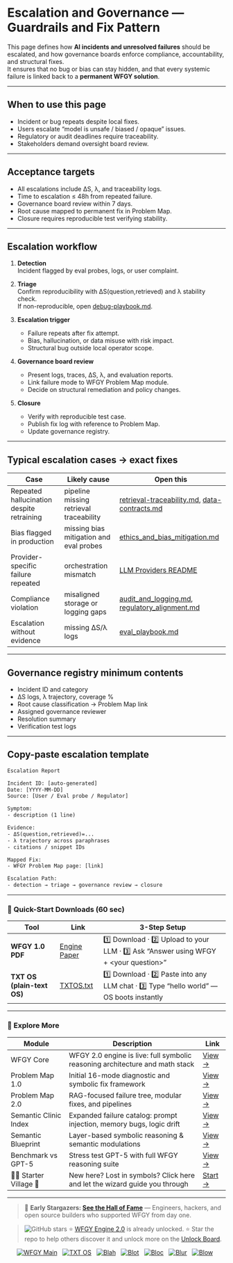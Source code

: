 # Escalation and Governance — Guardrails and Fix Pattern

This page defines how **AI incidents and unresolved failures** should be escalated, and how governance boards enforce compliance, accountability, and structural fixes.  
It ensures that no bug or bias can stay hidden, and that every systemic failure is linked back to a **permanent WFGY solution**.

---

## When to use this page
- Incident or bug repeats despite local fixes.  
- Users escalate “model is unsafe / biased / opaque” issues.  
- Regulatory or audit deadlines require traceability.  
- Stakeholders demand oversight board review.  

---

## Acceptance targets
- All escalations include ΔS, λ, and traceability logs.  
- Time to escalation ≤ 48h from repeated failure.  
- Governance board review within 7 days.  
- Root cause mapped to permanent fix in Problem Map.  
- Closure requires reproducible test verifying stability.  

---

## Escalation workflow

1. **Detection**  
   Incident flagged by eval probes, logs, or user complaint.  

2. **Triage**  
   Confirm reproducibility with ΔS(question,retrieved) and λ stability check.  
   If non-reproducible, open [debug-playbook.md](https://github.com/onestardao/WFGY/blob/main/ProblemMap/ops/debug_playbook.md).  

3. **Escalation trigger**  
   - Failure repeats after fix attempt.  
   - Bias, hallucination, or data misuse with risk impact.  
   - Structural bug outside local operator scope.  

4. **Governance board review**  
   - Present logs, traces, ΔS, λ, and evaluation reports.  
   - Link failure mode to WFGY Problem Map module.  
   - Decide on structural remediation and policy changes.  

5. **Closure**  
   - Verify with reproducible test case.  
   - Publish fix log with reference to Problem Map.  
   - Update governance registry.  

---

## Typical escalation cases → exact fixes

| Case | Likely cause | Open this |
|------|--------------|-----------|
| Repeated hallucination despite retraining | pipeline missing retrieval traceability | [retrieval-traceability.md](https://github.com/onestardao/WFGY/blob/main/ProblemMap/retrieval-traceability.md), [data-contracts.md](https://github.com/onestardao/WFGY/blob/main/ProblemMap/data-contracts.md) |
| Bias flagged in production | missing bias mitigation and eval probes | [ethics_and_bias_mitigation.md](https://github.com/onestardao/WFGY/blob/main/ProblemMap/GlobalFixMap/Governance/ethics_and_bias_mitigation.md) |
| Provider-specific failure repeated | orchestration mismatch | [LLM Providers README](https://github.com/onestardao/WFGY/blob/main/ProblemMap/GlobalFixMap/LLM_Providers/README.md) |
| Compliance violation | misaligned storage or logging gaps | [audit_and_logging.md](https://github.com/onestardao/WFGY/blob/main/ProblemMap/GlobalFixMap/Governance/audit_and_logging.md), [regulatory_alignment.md](https://github.com/onestardao/WFGY/blob/main/ProblemMap/GlobalFixMap/Governance/regulatory_alignment.md) |
| Escalation without evidence | missing ΔS/λ logs | [eval_playbook.md](https://github.com/onestardao/WFGY/blob/main/ProblemMap/GlobalFixMap/Eval/eval_playbook.md) |

---

## Governance registry minimum contents

- Incident ID and category  
- ΔS logs, λ trajectory, coverage %  
- Root cause classification → Problem Map link  
- Assigned governance reviewer  
- Resolution summary  
- Verification test logs  

---

## Copy-paste escalation template

```txt
Escalation Report

Incident ID: [auto-generated]
Date: [YYYY-MM-DD]
Source: [User / Eval probe / Regulator]

Symptom:
- description (1 line)

Evidence:
- ΔS(question,retrieved)=...
- λ trajectory across paraphrases
- citations / snippet IDs

Mapped Fix:
- WFGY Problem Map page: [link]

Escalation Path:
- detection → triage → governance review → closure
````

---

### 🔗 Quick-Start Downloads (60 sec)

| Tool                       | Link                                                                                                                                       | 3-Step Setup                                                                             |
| -------------------------- | ------------------------------------------------------------------------------------------------------------------------------------------ | ---------------------------------------------------------------------------------------- |
| **WFGY 1.0 PDF**           | [Engine Paper](https://github.com/onestardao/WFGY/blob/main/I_am_not_lizardman/WFGY_All_Principles_Return_to_One_v1.0_PSBigBig_Public.pdf) | 1️⃣ Download · 2️⃣ Upload to your LLM · 3️⃣ Ask “Answer using WFGY + \<your question>”   |
| **TXT OS (plain-text OS)** | [TXTOS.txt](https://github.com/onestardao/WFGY/blob/main/OS/TXTOS.txt)                                                                     | 1️⃣ Download · 2️⃣ Paste into any LLM chat · 3️⃣ Type “hello world” — OS boots instantly |

---

### 🧭 Explore More

| Module                   | Description                                                                  | Link                                                                                               |
| ------------------------ | ---------------------------------------------------------------------------- | -------------------------------------------------------------------------------------------------- |
| WFGY Core                | WFGY 2.0 engine is live: full symbolic reasoning architecture and math stack | [View →](https://github.com/onestardao/WFGY/tree/main/core/README.md)                              |
| Problem Map 1.0          | Initial 16-mode diagnostic and symbolic fix framework                        | [View →](https://github.com/onestardao/WFGY/tree/main/ProblemMap/README.md)                        |
| Problem Map 2.0          | RAG-focused failure tree, modular fixes, and pipelines                       | [View →](https://github.com/onestardao/WFGY/blob/main/ProblemMap/rag-architecture-and-recovery.md) |
| Semantic Clinic Index    | Expanded failure catalog: prompt injection, memory bugs, logic drift         | [View →](https://github.com/onestardao/WFGY/blob/main/ProblemMap/SemanticClinicIndex.md)           |
| Semantic Blueprint       | Layer-based symbolic reasoning & semantic modulations                        | [View →](https://github.com/onestardao/WFGY/tree/main/SemanticBlueprint/README.md)                 |
| Benchmark vs GPT-5       | Stress test GPT-5 with full WFGY reasoning suite                             | [View →](https://github.com/onestardao/WFGY/tree/main/benchmarks/benchmark-vs-gpt5/README.md)      |
| 🧙‍♂️ Starter Village 🏡 | New here? Lost in symbols? Click here and let the wizard guide you through   | [Start →](https://github.com/onestardao/WFGY/blob/main/StarterVillage/README.md)                   |

---

> 👑 **Early Stargazers: [See the Hall of Fame](https://github.com/onestardao/WFGY/tree/main/stargazers)** —
> Engineers, hackers, and open source builders who supported WFGY from day one.

> <img src="https://img.shields.io/github/stars/onestardao/WFGY?style=social" alt="GitHub stars"> ⭐ [WFGY Engine 2.0](https://github.com/onestardao/WFGY/blob/main/core/README.md) is already unlocked. ⭐ Star the repo to help others discover it and unlock more on the [Unlock Board](https://github.com/onestardao/WFGY/blob/main/STAR_UNLOCKS.md).

<div align="center">

[![WFGY Main](https://img.shields.io/badge/WFGY-Main-red?style=flat-square)](https://github.com/onestardao/WFGY)
 
[![TXT OS](https://img.shields.io/badge/TXT%20OS-Reasoning%20OS-orange?style=flat-square)](https://github.com/onestardao/WFGY/tree/main/OS)
 
[![Blah](https://img.shields.io/badge/Blah-Semantic%20Embed-yellow?style=flat-square)](https://github.com/onestardao/WFGY/tree/main/OS/BlahBlahBlah)
 
[![Blot](https://img.shields.io/badge/Blot-Persona%20Core-green?style=flat-square)](https://github.com/onestardao/WFGY/tree/main/OS/BlotBlotBlot)
 
[![Bloc](https://img.shields.io/badge/Bloc-Reasoning%20Compiler-blue?style=flat-square)](https://github.com/onestardao/WFGY/tree/main/OS/BlocBlocBloc)
 
[![Blur](https://img.shields.io/badge/Blur-Text2Image%20Engine-navy?style=flat-square)](https://github.com/onestardao/WFGY/tree/main/OS/BlurBlurBlur)
 
[![Blow](https://img.shields.io/badge/Blow-Game%20Logic-purple?style=flat-square)](https://github.com/onestardao/WFGY/tree/main/OS/BlowBlowBlow)
 

</div>
